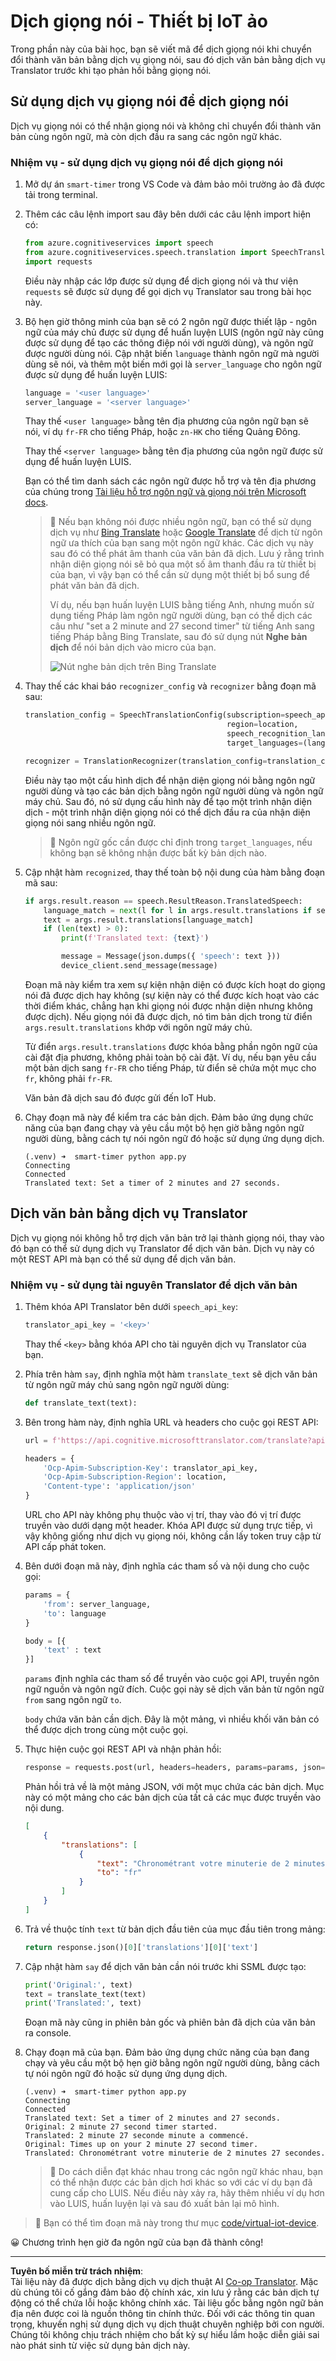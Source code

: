 <!--
CO_OP_TRANSLATOR_METADATA:
{
  "original_hash": "d620a470d9dd8614d99824832978360a",
  "translation_date": "2025-08-27T23:01:34+00:00",
  "source_file": "6-consumer/lessons/4-multiple-language-support/virtual-device-translate-speech.md",
  "language_code": "vi"
}
-->
# Dịch giọng nói - Thiết bị IoT ảo

Trong phần này của bài học, bạn sẽ viết mã để dịch giọng nói khi chuyển đổi thành văn bản bằng dịch vụ giọng nói, sau đó dịch văn bản bằng dịch vụ Translator trước khi tạo phản hồi bằng giọng nói.

## Sử dụng dịch vụ giọng nói để dịch giọng nói

Dịch vụ giọng nói có thể nhận giọng nói và không chỉ chuyển đổi thành văn bản cùng ngôn ngữ, mà còn dịch đầu ra sang các ngôn ngữ khác.

### Nhiệm vụ - sử dụng dịch vụ giọng nói để dịch giọng nói

1. Mở dự án `smart-timer` trong VS Code và đảm bảo môi trường ảo đã được tải trong terminal.

1. Thêm các câu lệnh import sau đây bên dưới các câu lệnh import hiện có:

    ```python
    from azure.cognitiveservices import speech
    from azure.cognitiveservices.speech.translation import SpeechTranslationConfig, TranslationRecognizer
    import requests
    ```

    Điều này nhập các lớp được sử dụng để dịch giọng nói và thư viện `requests` sẽ được sử dụng để gọi dịch vụ Translator sau trong bài học này.

1. Bộ hẹn giờ thông minh của bạn sẽ có 2 ngôn ngữ được thiết lập - ngôn ngữ của máy chủ được sử dụng để huấn luyện LUIS (ngôn ngữ này cũng được sử dụng để tạo các thông điệp nói với người dùng), và ngôn ngữ được người dùng nói. Cập nhật biến `language` thành ngôn ngữ mà người dùng sẽ nói, và thêm một biến mới gọi là `server_language` cho ngôn ngữ được sử dụng để huấn luyện LUIS:

    ```python
    language = '<user language>'
    server_language = '<server language>'
    ```

    Thay thế `<user language>` bằng tên địa phương của ngôn ngữ bạn sẽ nói, ví dụ `fr-FR` cho tiếng Pháp, hoặc `zn-HK` cho tiếng Quảng Đông.

    Thay thế `<server language>` bằng tên địa phương của ngôn ngữ được sử dụng để huấn luyện LUIS.

    Bạn có thể tìm danh sách các ngôn ngữ được hỗ trợ và tên địa phương của chúng trong [Tài liệu hỗ trợ ngôn ngữ và giọng nói trên Microsoft docs](https://docs.microsoft.com/azure/cognitive-services/speech-service/language-support?WT.mc_id=academic-17441-jabenn#speech-to-text).

    > 💁 Nếu bạn không nói được nhiều ngôn ngữ, bạn có thể sử dụng dịch vụ như [Bing Translate](https://www.bing.com/translator) hoặc [Google Translate](https://translate.google.com) để dịch từ ngôn ngữ ưa thích của bạn sang một ngôn ngữ khác. Các dịch vụ này sau đó có thể phát âm thanh của văn bản đã dịch. Lưu ý rằng trình nhận diện giọng nói sẽ bỏ qua một số âm thanh đầu ra từ thiết bị của bạn, vì vậy bạn có thể cần sử dụng một thiết bị bổ sung để phát văn bản đã dịch.
    >
    > Ví dụ, nếu bạn huấn luyện LUIS bằng tiếng Anh, nhưng muốn sử dụng tiếng Pháp làm ngôn ngữ người dùng, bạn có thể dịch các câu như "set a 2 minute and 27 second timer" từ tiếng Anh sang tiếng Pháp bằng Bing Translate, sau đó sử dụng nút **Nghe bản dịch** để nói bản dịch vào micro của bạn.
    >
    > ![Nút nghe bản dịch trên Bing Translate](../../../../../translated_images/bing-translate.348aa796d6efe2a92f41ea74a5cf42bb4c63d6faaa08e7f46924e072a35daa48.vi.png)

1. Thay thế các khai báo `recognizer_config` và `recognizer` bằng đoạn mã sau:

    ```python
    translation_config = SpeechTranslationConfig(subscription=speech_api_key,
                                                 region=location,
                                                 speech_recognition_language=language,
                                                 target_languages=(language, server_language))
    
    recognizer = TranslationRecognizer(translation_config=translation_config)
    ```

    Điều này tạo một cấu hình dịch để nhận diện giọng nói bằng ngôn ngữ người dùng và tạo các bản dịch bằng ngôn ngữ người dùng và ngôn ngữ máy chủ. Sau đó, nó sử dụng cấu hình này để tạo một trình nhận diện dịch - một trình nhận diện giọng nói có thể dịch đầu ra của nhận diện giọng nói sang nhiều ngôn ngữ.

    > 💁 Ngôn ngữ gốc cần được chỉ định trong `target_languages`, nếu không bạn sẽ không nhận được bất kỳ bản dịch nào.

1. Cập nhật hàm `recognized`, thay thế toàn bộ nội dung của hàm bằng đoạn mã sau:

    ```python
    if args.result.reason == speech.ResultReason.TranslatedSpeech:
        language_match = next(l for l in args.result.translations if server_language.lower().startswith(l.lower()))
        text = args.result.translations[language_match]
        if (len(text) > 0):
            print(f'Translated text: {text}')
    
            message = Message(json.dumps({ 'speech': text }))
            device_client.send_message(message)
    ```

    Đoạn mã này kiểm tra xem sự kiện nhận diện có được kích hoạt do giọng nói đã được dịch hay không (sự kiện này có thể được kích hoạt vào các thời điểm khác, chẳng hạn khi giọng nói được nhận diện nhưng không được dịch). Nếu giọng nói đã được dịch, nó tìm bản dịch trong từ điển `args.result.translations` khớp với ngôn ngữ máy chủ.

    Từ điển `args.result.translations` được khóa bằng phần ngôn ngữ của cài đặt địa phương, không phải toàn bộ cài đặt. Ví dụ, nếu bạn yêu cầu một bản dịch sang `fr-FR` cho tiếng Pháp, từ điển sẽ chứa một mục cho `fr`, không phải `fr-FR`.

    Văn bản đã dịch sau đó được gửi đến IoT Hub.

1. Chạy đoạn mã này để kiểm tra các bản dịch. Đảm bảo ứng dụng chức năng của bạn đang chạy và yêu cầu một bộ hẹn giờ bằng ngôn ngữ người dùng, bằng cách tự nói ngôn ngữ đó hoặc sử dụng ứng dụng dịch.

    ```output
    (.venv) ➜  smart-timer python app.py
    Connecting
    Connected
    Translated text: Set a timer of 2 minutes and 27 seconds.
    ```

## Dịch văn bản bằng dịch vụ Translator

Dịch vụ giọng nói không hỗ trợ dịch văn bản trở lại thành giọng nói, thay vào đó bạn có thể sử dụng dịch vụ Translator để dịch văn bản. Dịch vụ này có một REST API mà bạn có thể sử dụng để dịch văn bản.

### Nhiệm vụ - sử dụng tài nguyên Translator để dịch văn bản

1. Thêm khóa API Translator bên dưới `speech_api_key`:

    ```python
    translator_api_key = '<key>'
    ```

    Thay thế `<key>` bằng khóa API cho tài nguyên dịch vụ Translator của bạn.

1. Phía trên hàm `say`, định nghĩa một hàm `translate_text` sẽ dịch văn bản từ ngôn ngữ máy chủ sang ngôn ngữ người dùng:

    ```python
    def translate_text(text):
    ```

1. Bên trong hàm này, định nghĩa URL và headers cho cuộc gọi REST API:

    ```python
    url = f'https://api.cognitive.microsofttranslator.com/translate?api-version=3.0'

    headers = {
        'Ocp-Apim-Subscription-Key': translator_api_key,
        'Ocp-Apim-Subscription-Region': location,
        'Content-type': 'application/json'
    }
    ```

    URL cho API này không phụ thuộc vào vị trí, thay vào đó vị trí được truyền vào dưới dạng một header. Khóa API được sử dụng trực tiếp, vì vậy không giống như dịch vụ giọng nói, không cần lấy token truy cập từ API cấp phát token.

1. Bên dưới đoạn mã này, định nghĩa các tham số và nội dung cho cuộc gọi:

    ```python
    params = {
        'from': server_language,
        'to': language
    }

    body = [{
        'text' : text
    }]
    ```

    `params` định nghĩa các tham số để truyền vào cuộc gọi API, truyền ngôn ngữ nguồn và ngôn ngữ đích. Cuộc gọi này sẽ dịch văn bản từ ngôn ngữ `from` sang ngôn ngữ `to`.

    `body` chứa văn bản cần dịch. Đây là một mảng, vì nhiều khối văn bản có thể được dịch trong cùng một cuộc gọi.

1. Thực hiện cuộc gọi REST API và nhận phản hồi:

    ```python
    response = requests.post(url, headers=headers, params=params, json=body)
    ```

    Phản hồi trả về là một mảng JSON, với một mục chứa các bản dịch. Mục này có một mảng cho các bản dịch của tất cả các mục được truyền vào nội dung.

    ```json
    [
        {
            "translations": [
                {
                    "text": "Chronométrant votre minuterie de 2 minutes 27 secondes.",
                    "to": "fr"
                }
            ]
        }
    ]
    ```

1. Trả về thuộc tính `text` từ bản dịch đầu tiên của mục đầu tiên trong mảng:

    ```python
    return response.json()[0]['translations'][0]['text']
    ```

1. Cập nhật hàm `say` để dịch văn bản cần nói trước khi SSML được tạo:

    ```python
    print('Original:', text)
    text = translate_text(text)
    print('Translated:', text)
    ```

    Đoạn mã này cũng in phiên bản gốc và phiên bản đã dịch của văn bản ra console.

1. Chạy đoạn mã của bạn. Đảm bảo ứng dụng chức năng của bạn đang chạy và yêu cầu một bộ hẹn giờ bằng ngôn ngữ người dùng, bằng cách tự nói ngôn ngữ đó hoặc sử dụng ứng dụng dịch.

    ```output
    (.venv) ➜  smart-timer python app.py
    Connecting
    Connected
    Translated text: Set a timer of 2 minutes and 27 seconds.
    Original: 2 minute 27 second timer started.
    Translated: 2 minute 27 seconde minute a commencé.
    Original: Times up on your 2 minute 27 second timer.
    Translated: Chronométrant votre minuterie de 2 minutes 27 secondes.
    ```

    > 💁 Do cách diễn đạt khác nhau trong các ngôn ngữ khác nhau, bạn có thể nhận được các bản dịch hơi khác so với các ví dụ bạn đã cung cấp cho LUIS. Nếu điều này xảy ra, hãy thêm nhiều ví dụ hơn vào LUIS, huấn luyện lại và sau đó xuất bản lại mô hình.

> 💁 Bạn có thể tìm đoạn mã này trong thư mục [code/virtual-iot-device](../../../../../6-consumer/lessons/4-multiple-language-support/code/virtual-iot-device).

😀 Chương trình hẹn giờ đa ngôn ngữ của bạn đã thành công!

---

**Tuyên bố miễn trừ trách nhiệm**:  
Tài liệu này đã được dịch bằng dịch vụ dịch thuật AI [Co-op Translator](https://github.com/Azure/co-op-translator). Mặc dù chúng tôi cố gắng đảm bảo độ chính xác, xin lưu ý rằng các bản dịch tự động có thể chứa lỗi hoặc không chính xác. Tài liệu gốc bằng ngôn ngữ bản địa nên được coi là nguồn thông tin chính thức. Đối với các thông tin quan trọng, khuyến nghị sử dụng dịch vụ dịch thuật chuyên nghiệp bởi con người. Chúng tôi không chịu trách nhiệm cho bất kỳ sự hiểu lầm hoặc diễn giải sai nào phát sinh từ việc sử dụng bản dịch này.